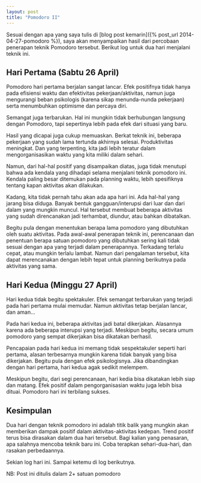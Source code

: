 ```yaml
---
layout: post
title: "Pomodoro II"
---
```


Sesuai dengan apa yang saya tulis di
[blog post kemarin]({% post_url 2014-04-27-pomodoro %}), saya akan menyampaikan hasil dari
percobaan penerapan teknik Pomodoro tersebut. Berikut log untuk dua
hari menjalani teknik ini.

## Hari Pertama (Sabtu 26 April)

Pomodoro hari pertama berjalan sangat lancar. Efek positifnya tidak
hanya pada efisiensi waktu dan efektivitas pekerjaan/aktivitas, namun
juga mengurangi beban psikologis (karena sikap menunda-nunda
pekerjaan) serta menumbuhkan optimisme dan percaya diri.

Semangat juga terbarukan. Hal ini mungkin tidak berhubungan langsung
dengan Pomodoro, tapi sepertinya lebih pada efek dari situasi yang baru.

Hasil yang dicapai juga cukup memuaskan. Berkat teknik ini, beberapa
pekerjaan yang sudah lama tertunda akhirnya selesai. Produktivitas
meningkat. Dan yang terpenting, kita jadi lebih teratur dalam
mengorganisasikan waktu yang kita miliki dalam sehari.

Namun, dari hal-hal positif yang disampaikan diatas, juga tidak
menutupi bahwa ada kendala yang dihadapi selama menjalani teknik
pomodoro ini. Kendala paling besar ditemukan pada planning waktu,
lebih spesifiknya tentang kapan aktivitas akan dilakukan.

Kadang, kita tidak pernah tahu akan ada apa hari ini. Ada hal-hal yang
jarang bisa diduga. Banyak bentuk gangguan/interupsi dari luar dan
dari dalam yang mungkin muncul. Hal tersebut membuat beberapa
aktivitas yang sudah direncanakan jadi terhambat, diundur, atau bahkan
dibatalkan.

Begitu pula dengan menentukan berapa lama pomodoro yang dibutuhkan
oleh suatu aktivitas. Pada awal-awal penerapan teknik ini, perencanaan
dan penentuan berapa satuan pomodoro yang dibutuhkan sering kali tidak
sesuai dengan apa yang terjadi dalam penerapannya. Terkadang terlalu
cepat, atau mungkin terlalu lambat. Namun dari pengalaman tersebut,
kita dapat merencanakan dengan lebih tepat untuk planning berikutnya
pada aktivitas yang sama.

## Hari Kedua (Minggu 27 April)

Hari kedua tidak begitu spektakuler. Efek semangat terbarukan yang
terjadi pada hari pertama mulai memudar. Namun aktivitas tetap
berjalan lancar, dan aman...

Pada hari kedua ini, beberapa aktivitas jadi batal
dikerjakan. Alasannya karena ada beberapa interupsi yang
terjadi. Meskipun begitu, secara umum pomodoro yang sempat dikerjakan
bisa dikatakan berhasil.

Pencapaian pada hari kedua ini memang tidak sespektakuler seperti hari
pertama, alasan terbesarnya mungkin karena tidak banyak yang bisa
dikerjakan. Begitu pula dengan efek psikologisnya. Jika dibandingkan
dengan hari pertama, hari kedua agak sedikit melempem.

Meskipun begitu, dari segi perencanaan, hari kedia bisa dikatakan
lebih siap dan matang. Efek positif dalam pengorganisasian waktu juga
lebih bisa dituai. Pomodoro hari ini terbilang sukses.

## Kesimpulan

Dua hari dengan teknik pomodoro ini adalah titik balik yang mungkin
akan memberikan dampak positif dalam aktivitas-aktivitas
kedepan. Trend positif terus bisa dirasakan dalam dua hari
tersebut. Bagi kalian yang penasaran, apa salahnya mencoba teknik baru
ini. Coba terapkan sehari-dua-hari, dan rasakan perbedaannya.

Sekian log hari ini. Sampai ketemu di log berikutnya.

NB: Post ini ditulis dalam 2+ satuan pomodoro
